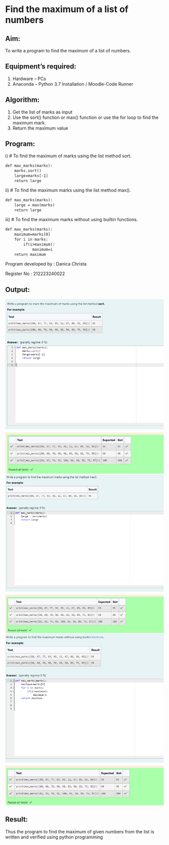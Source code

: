 # Find the maximum of a list of numbers
## Aim:
To write a program to find the maximum of a list of numbers.
## Equipment’s required:
1.	Hardware – PCs
2.	Anaconda – Python 3.7 Installation / Moodle-Code Runner
## Algorithm:
1.	Get the list of marks as input
2.	Use the sort() function or max() function or use the for loop to find the maximum mark.
3.	Return the maximum value
## Program:

i)	# To find the maximum of marks using the list method sort.
```
def max_marks(marks):
    marks.sort()
    large=marks[-1]
    return large
```

ii)	# To find the maximum marks using the list method max().
```
def max_marks(marks):
    large = max(marks)
    return large
```

iii) # To find the maximum marks without using builtin functions.
```
def max_marks(marks):
    maximum=marks[0]
    for i in marks:
        if(i>maximum):
            maximum=i
    return maximum 
```
Program developed by : Danica Christa

Register No : 212223240022


## Output:
![alt text](<Screenshot 2024-03-29 162416.png>)
![alt text](<Screenshot 2024-03-29 162432.png>)
![alt text](<Screenshot 2024-03-29 162447.png>)


## Result:
Thus the program to find the maximum of given numbers from the list is written and verified using python programming
